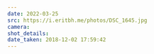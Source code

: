 ```yaml
---
date: 2022-03-25
src: https://i.eritbh.me/photos/DSC_1645.jpg
camera:
shot_details:
date_taken: 2018-12-02 17:59:42
---
```

